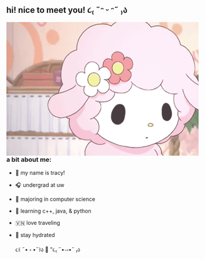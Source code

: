 ## hi! nice to meet you!   ૮₍ ˶ᵔ ᵕ ᵔ˶ ₎ა <br/> 

<img align="right" width="550" height="350" src="https://github.com/tracympham/tracympham/blob/main/myMelody.gif">

### a bit about me:
- 🍓 my name is tracy! 
- 🎧 undergrad at uw
- 🍡 majoring in computer science 
- 🍧 learning c++, java, & python
- 🇻🇳 love traveling
- 🍵 stay hydrated <br/> 

     ૮꒰ ˶• ༝ •˶꒱ა  🧋  "૮₍ ˶•⤙•˶ ₎ა
          
          
          
          
          
          
